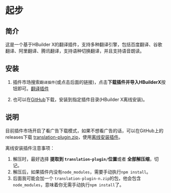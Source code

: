 # 起步

## 简介
这是一个基于HBuilder X的翻译插件，支持多种翻译引擎，包括百度翻译、谷歌翻译、阿里翻译、腾讯翻译，支持语种切换翻译，并且支持语音朗读。

## 安装

1. 插件市场搜索`翻译插件`(或点击后面的链接)，点击**下载插件并导入HBuilderX**按钮即可。[翻译插件](https://ext.dcloud.net.cn/plugin?id=19421)

2. 也可以在[GitHub](https://github.com/qmcx-ming/translation/releases)下载，安装到指定插件目录(HBuilder X离线安装)。

## 说明

目前插件市场开启了看广告下载模式，如果不想看广告的话，可以在GitHub上的releases下载 [translation-plugin.zip](https://github.com/qmcx-ming/translation/releases)，使用[离线安装插件](https://hx.dcloud.net.cn/Tutorial/PluginsInstall?id=offlineinstall)。

离线安装插件注意事项：

1. 解压时，最好选择 **提取到 `translation-plugin/`位置**或者 **全部解压缩**，切记。
2. 解压后，如果插件内没有`node_modules`，需要手动执行`npm install`。
3. 后面我可能会加一个 `translation-plugin-n.zip`的包，他会包含`node_modules`，意味着你无需手动执行`npm install`了。